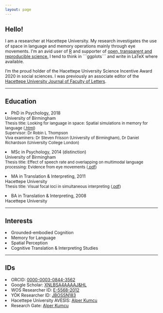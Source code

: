 ```yaml
---
layout: page
---
```

<p><h2>Hello!</h2>

<p>I am a researcher at Hacettepe University. My research investigates the use of space in language and memory operations mainly through eye movements. I'm an avid user of <a href="https://www.r-project.org" target="_blank">R</a> and supporter of <a href="https://osf.io/5egx4" target="_blank">open, transparent and reproducible science.</a> I tend to think in ```ggplots``` and write in LaTeX where available.
<br/>
<p>I’m the proud holder of the Hacettepe University Science Incentive Award 2020 in social sciences. I was previously an associate editor of the <a href="http://www.edebiyat.hacettepe.edu.tr/eng-dergiler.php" target="_blank">Hacettepe University Journal of Faculty of Letters</a>. 
<br/>
  
<hr>
<p><h2>Education</h2>
<p><li>PhD in Psychology, 2018</li>
University of Birmingham<br>
<font size="2.5">Thesis title: Looking for language in space: Spatial simulations in memory for language (<a href="https://etheses.bham.ac.uk/id/eprint/8842/" target="_blank">.html</a>)<br>
Supervisor: Dr Robin L Thompson<br>
Viva examiners: Dr Steven Frisson (University of Birmingham), Dr Daniel Richardson (University College London)</font><br>
<p><li>MSc in Psychology, 2014 (distinction)</li>
University of Birmingham<br>
<font size="2.5">Thesis title: Effect of speech rate and overlapping on multimodal language processing: Evidence from eye movements (<a href="pdfs/Effect of Speech Rate and Overlapping on Multimodal Language Processing.pdf" target="_blank">.pdf</a>)</font><br>
<p><li>MA in Translation & Interpreting, 2011</li>
Hacettepe University<br>
<font size="2.5">Thesis title: Visual focal loci in simultaneous interpreting (<a href="pdfs/Visual Focal Loci in Simultaneous Interpreting.pdf" target="_blank">.pdf</a>)</font><br>
<p><li>BA in Translation & Interpreting, 2008</li>
Hacettepe University</p>
<hr>
<p><h2>Interests</h2>
<li>Grounded-embodied Cognition</li>
<li>Memory for Language</li>
<li>Spatial Perception</li>
<li>Cognitive Translation & Interpreting Studies</li></p>
<hr>
<p><h2>IDs</h2>
<li>ORCID: <a href="https://orcid.org/0000-0003-0844-3562" target="_blank">0000-0003-0844-3562</a></li>
<li>Google Scholar: <a href="https://scholar.google.com/citations?hl=tr&user=xNlBSa4AAAAJ" target="_blank">XNLBSA4AAAAJ&HL</a></li>
<li>WOS Researcher ID: <a href="https://publons.com/researcher/1692089/alper-kumcu/" target="_blank">E-5568-2012</a></li>
<li>YÖK Researcher ID: <a href="https://akademik.yok.gov.tr/AkademikArama/AkademisyenGorevOgrenimBilgileri?islem=direct&authorId=86966C50F3A66534" target="_blank">JBOSSN183</a></li>
<li>Hacettepe University AVESİS: <a href="https://avesis.hacettepe.edu.tr/alperkumcu" target="_blank">Alper Kumcu</a></li>
<li>Research Gate: <a href="https://www.researchgate.net/profile/Alper_Kumcu" target="_blank">Alper Kumcu</a></li></p>
